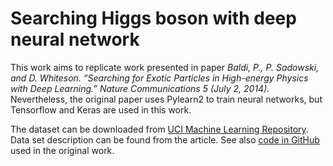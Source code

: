 # Searching Higgs boson with deep neural network

This work aims to replicate work presented in paper *Baldi, P., P. Sadowski, and D. Whiteson. “Searching for Exotic Particles in High-energy Physics with Deep Learning.” Nature Communications 5 (July 2, 2014).* Nevertheless, the original paper uses Pylearn2 to train neural networks, but Tensorflow and Keras are used in this work. 

The dataset can be downloaded from [UCI Machine Learning Repository](https://archive.ics.uci.edu/ml/datasets/HIGGS). Data set description can be found from the article. See also [code in GitHub](https://github.com/uci-igb/higgs-susy) used in the original work.
